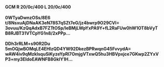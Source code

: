 #### GCM R 20/0c/400 L 20/0c/400
**0WTyaDwnzOSs/8E6**<br/>**t/8NsxuAjDNaAK3eN78S7qSZt7eG/jz4bwrp9O29CVI=**<br/>**3ovuu/KzQqAdxB7FZTtOSp/leBMjLWpYxPA9Y+fL2RaFUw0hW1OT8bVyTB8RJBT31VTCpYG1n8/2xPPp...**<br/><br/>
**DDh3rRLM+s90R2Du**<br/>**5mOQjwBOMqLE4EHIzQD4YW92DkezBPRwqnG45FvvydA=**<br/>**wAW4iv9qMzklsquSiKyzeYpRl7OmjgVTxwQ5hu3HBVpxjce7GKwp2ZYxVP3+my3EIdoEAWNFB8GkIY1H...**
